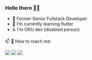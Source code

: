 ### Hello there 👋👋

- 🔭 Former Senior Fullstack Developer
- 🌱 I’m currently learning flutter
- ♿ I'm OKU dev (disabled person)

📫  🤝 How to reach me: 

<p align="left">

<a href="mailto:ramddan@icloud.com"><img src="https://img.shields.io/badge/-ramddan@icloud.com-D14836?style=flat&logo=icloud&logoColor=white"/></a>
<a href="https://www.instagram.com/ramddan.rosli/"><img src="https://img.shields.io/badge/-@ramddanrosli-E4405F?style=flat&logo=Instagram&logoColor=white"/></a>
<a href="https://www.facebook.com/ramddan.rosli"><img src="https://img.shields.io/badge/-@ramddan.reezdan-0077B5?style=flat&logo=Facebook&logoColor=white"/></a>
</p>


<!--
**arr2504/arr2504** is a ✨ _special_ ✨ repository because its `README.md` (this file) appears on your GitHub profile.

Here are some ideas to get you started:
<a href="https://www.linkedin.com/in/name/"><img src="https://img.shields.io/badge/-name-0077B5?style=flat&logo=Linkedin&logoColor=white"/></a>
- 🔭 I’m currently working on ...
- 🌱 I’m currently learning ...
- 👯 I’m looking to collaborate on ...
- 🤔 I’m looking for help with ...
- 💬 Ask me about ...
- 📫 How to reach me: ...
- 😄 Pronouns: ...
- ⚡ Fun fact: ...
-->
